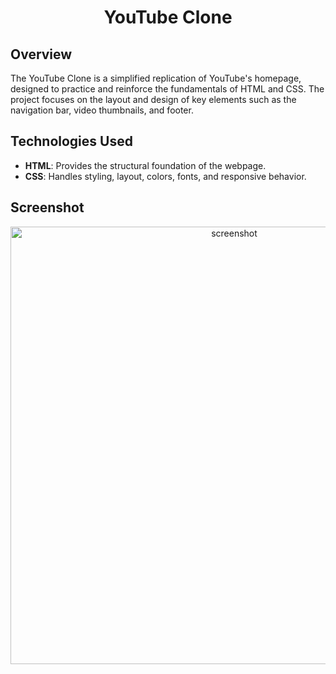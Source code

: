 <div align="center">
    <h1 id="Header">YouTube Clone</h1>
</div>

## Overview
The YouTube Clone is a simplified replication of YouTube's homepage, designed to practice and reinforce the fundamentals of HTML and CSS. The project focuses on the layout and design of key elements such as the navigation bar, video thumbnails, and footer.

## Technologies Used
- **HTML**: Provides the structural foundation of the webpage.
- **CSS**: Handles styling, layout, colors, fonts, and responsive behavior.

## Screenshot
<div align="center">
    <img src="youtube-clone-screenshot.png" alt="screenshot" width="700px" height="700px">
</div>

